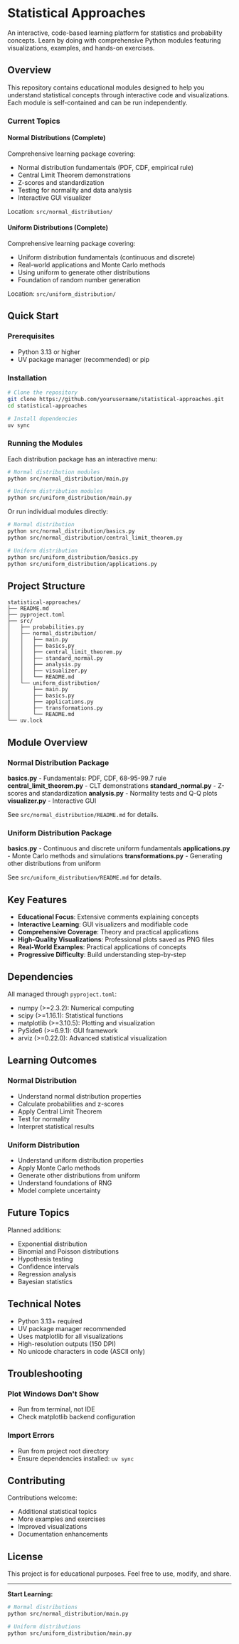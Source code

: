 # Statistical Approaches

An interactive, code-based learning platform for statistics and probability concepts. Learn by doing with comprehensive Python modules featuring visualizations, examples, and hands-on exercises.

## Overview

This repository contains educational modules designed to help you understand statistical concepts through interactive code and visualizations. Each module is self-contained and can be run independently.

### Current Topics

#### Normal Distributions (Complete)
Comprehensive learning package covering:
- Normal distribution fundamentals (PDF, CDF, empirical rule)
- Central Limit Theorem demonstrations
- Z-scores and standardization
- Testing for normality and data analysis
- Interactive GUI visualizer

Location: `src/normal_distribution/`

#### Uniform Distributions (Complete)
Comprehensive learning package covering:
- Uniform distribution fundamentals (continuous and discrete)
- Real-world applications and Monte Carlo methods
- Using uniform to generate other distributions
- Foundation of random number generation

Location: `src/uniform_distribution/`

## Quick Start

### Prerequisites

- Python 3.13 or higher
- UV package manager (recommended) or pip

### Installation

```bash
# Clone the repository
git clone https://github.com/yourusername/statistical-approaches.git
cd statistical-approaches

# Install dependencies
uv sync
```

### Running the Modules

Each distribution package has an interactive menu:

```bash
# Normal distribution modules
python src/normal_distribution/main.py

# Uniform distribution modules
python src/uniform_distribution/main.py
```

Or run individual modules directly:

```bash
# Normal distribution
python src/normal_distribution/basics.py
python src/normal_distribution/central_limit_theorem.py

# Uniform distribution
python src/uniform_distribution/basics.py
python src/uniform_distribution/applications.py
```

## Project Structure

```
statistical-approaches/
├── README.md
├── pyproject.toml
├── src/
│   ├── probabilities.py
│   ├── normal_distribution/
│   │   ├── main.py
│   │   ├── basics.py
│   │   ├── central_limit_theorem.py
│   │   ├── standard_normal.py
│   │   ├── analysis.py
│   │   ├── visualizer.py
│   │   └── README.md
│   └── uniform_distribution/
│       ├── main.py
│       ├── basics.py
│       ├── applications.py
│       ├── transformations.py
│       └── README.md
└── uv.lock
```

## Module Overview

### Normal Distribution Package

**basics.py** - Fundamentals: PDF, CDF, 68-95-99.7 rule
**central_limit_theorem.py** - CLT demonstrations
**standard_normal.py** - Z-scores and standardization
**analysis.py** - Normality tests and Q-Q plots
**visualizer.py** - Interactive GUI

See `src/normal_distribution/README.md` for details.

### Uniform Distribution Package

**basics.py** - Continuous and discrete uniform fundamentals
**applications.py** - Monte Carlo methods and simulations
**transformations.py** - Generating other distributions from uniform

See `src/uniform_distribution/README.md` for details.

## Key Features

- **Educational Focus**: Extensive comments explaining concepts
- **Interactive Learning**: GUI visualizers and modifiable code
- **Comprehensive Coverage**: Theory and practical applications
- **High-Quality Visualizations**: Professional plots saved as PNG files
- **Real-World Examples**: Practical applications of concepts
- **Progressive Difficulty**: Build understanding step-by-step

## Dependencies

All managed through `pyproject.toml`:

- numpy (>=2.3.2): Numerical computing
- scipy (>=1.16.1): Statistical functions
- matplotlib (>=3.10.5): Plotting and visualization
- PySide6 (>=6.9.1): GUI framework
- arviz (>=0.22.0): Advanced statistical visualization

## Learning Outcomes

### Normal Distribution
- Understand normal distribution properties
- Calculate probabilities and z-scores
- Apply Central Limit Theorem
- Test for normality
- Interpret statistical results

### Uniform Distribution
- Understand uniform distribution properties
- Apply Monte Carlo methods
- Generate other distributions from uniform
- Understand foundations of RNG
- Model complete uncertainty

## Future Topics

Planned additions:
- Exponential distribution
- Binomial and Poisson distributions
- Hypothesis testing
- Confidence intervals
- Regression analysis
- Bayesian statistics

## Technical Notes

- Python 3.13+ required
- UV package manager recommended
- Uses matplotlib for all visualizations
- High-resolution outputs (150 DPI)
- No unicode characters in code (ASCII only)

## Troubleshooting

### Plot Windows Don't Show
- Run from terminal, not IDE
- Check matplotlib backend configuration

### Import Errors
- Run from project root directory
- Ensure dependencies installed: `uv sync`

## Contributing

Contributions welcome:
- Additional statistical topics
- More examples and exercises
- Improved visualizations
- Documentation enhancements

## License

This project is for educational purposes. Feel free to use, modify, and share.

---

**Start Learning:**

```bash
# Normal distributions
python src/normal_distribution/main.py

# Uniform distributions
python src/uniform_distribution/main.py
```

